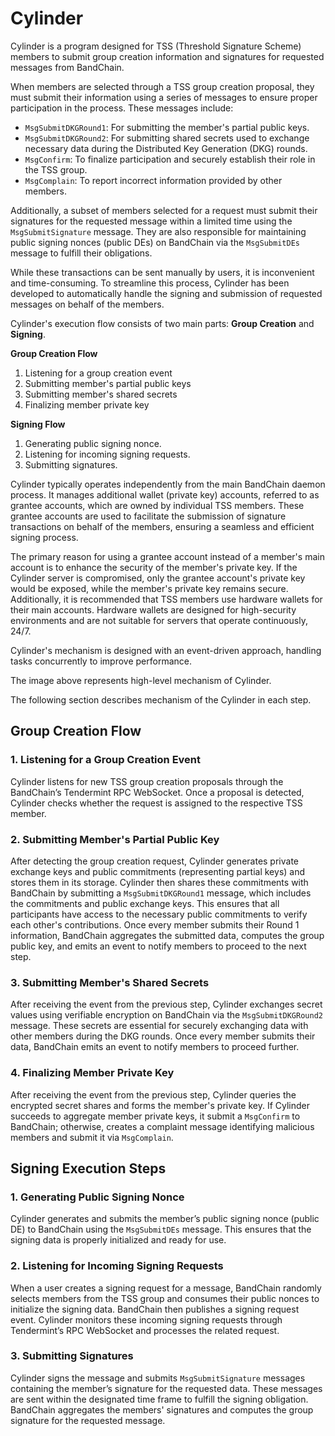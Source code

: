 # Cylinder

Cylinder is a program designed for TSS (Threshold Signature Scheme) members to submit group creation information and signatures for requested messages from BandChain.

When members are selected through a TSS group creation proposal, they must submit their information using a series of messages to ensure proper participation in the process. These messages include:

- `MsgSubmitDKGRound1`: For submitting the member's partial public keys.
- `MsgSubmitDKGRound2`: For submitting shared secrets used to exchange necessary data during the Distributed Key Generation (DKG) rounds.
- `MsgConfirm`: To finalize participation and securely establish their role in the TSS group.
- `MsgComplain`: To report incorrect information provided by other members.

Additionally, a subset of members selected for a request must submit their signatures for the requested message within a limited time using the `MsgSubmitSignature` message. They are also responsible for maintaining public signing nonces (public DEs) on BandChain via the `MsgSubmitDEs` message to fulfill their obligations.

While these transactions can be sent manually by users, it is inconvenient and time-consuming. To streamline this process, Cylinder has been developed to automatically handle the signing and submission of requested messages on behalf of the members.

Cylinder's execution flow consists of two main parts: **Group Creation** and **Signing**.

**Group Creation Flow**

1. Listening for a group creation event
2. Submitting member's partial public keys
3. Submitting member's shared secrets
4. Finalizing member private key

**Signing Flow**

1. Generating public signing nonce.
2. Listening for incoming signing requests.
3. Submitting signatures.

Cylinder typically operates independently from the main BandChain daemon process. It manages additional wallet (private key) accounts, referred to as grantee accounts, which are owned by individual TSS members. These grantee accounts are used to facilitate the submission of signature transactions on behalf of the members, ensuring a seamless and efficient signing process.

The primary reason for using a grantee account instead of a member's main account is to enhance the security of the member's private key. If the Cylinder server is compromised, only the grantee account's private key would be exposed, while the member's private key remains secure. Additionally, it is recommended that TSS members use hardware wallets for their main accounts. Hardware wallets are designed for high-security environments and are not suitable for servers that operate continuously, 24/7.

Cylinder's mechanism is designed with an event-driven approach, handling tasks concurrently to improve performance.

<!-- TODO: add diagram -->

The image above represents high-level mechanism of Cylinder.

The following section describes mechanism of the Cylinder in each step.

## Group Creation Flow

### 1. Listening for a Group Creation Event

Cylinder listens for new TSS group creation proposals through the BandChain’s Tendermint RPC WebSocket. Once a proposal is detected, Cylinder checks whether the request is assigned to the respective TSS member.

### 2. Submitting Member's Partial Public Key

After detecting the group creation request, Cylinder generates private exchange keys and public commitments (representing partial keys) and stores them in its storage. Cylinder then shares these commitments with BandChain by submitting a `MsgSubmitDKGRound1` message, which includes the commitments and public exchange keys. This ensures that all participants have access to the necessary public commitments to verify each other's contributions. Once every member submits their Round 1 information, BandChain aggregates the submitted data, computes the group public key, and emits an event to notify members to proceed to the next step.

### 3. Submitting Member's Shared Secrets

After receiving the event from the previous step, Cylinder exchanges secret values using verifiable encryption on BandChain via the `MsgSubmitDKGRound2` message. These secrets are essential for securely exchanging data with other members during the DKG rounds. Once every member submits their data, BandChain emits an event to notify members to proceed further.

### 4. Finalizing Member Private Key

After receiving the event from the previous step, Cylinder queries the encrypted secret shares and forms the member's private key. If Cylinder succeeds to aggregate member private keys, it submit a `MsgConfirm` to BandChain; otherwise, creates a complaint message identifying malicious members and submit it via `MsgComplain`.

## Signing Execution Steps

### 1. Generating Public Signing Nonce

Cylinder generates and submits the member’s public signing nonce (public DE) to BandChain using the `MsgSubmitDEs` message. This ensures that the signing data is properly initialized and ready for use.

### 2. Listening for Incoming Signing Requests

When a user creates a signing request for a message, BandChain randomly selects members from the TSS group and consumes their public nonces to initialize the signing data. BandChain then publishes a signing request event. Cylinder monitors these incoming signing requests through Tendermint’s RPC WebSocket and processes the related request.

### 3. Submitting Signatures

Cylinder signs the message and submits `MsgSubmitSignature` messages containing the member’s signature for the requested data. These messages are sent within the designated time frame to fulfill the signing obligation. BandChain aggregates the members' signatures and computes the group signature for the requested message.
